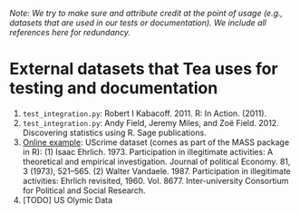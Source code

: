 *Note: We try to make sure and attribute credit at the point of usage (e.g., datasets that are used in our tests or documentation). We include all references here for redundancy.*

# External datasets that Tea uses for testing and documentation
1. `test_integration.py`: Robert I Kabacoff. 2011. R: In Action. (2011).
2. `test_integration.py`: Andy Field, Jeremy Miles, and Zoë Field. 2012.
   Discovering statistics using R. Sage publications.
3. [Online
   example](https://gist.github.com/emjun/89d3658fe59042b9da784fc21b7f3e9f#file-tea_example_0-1-ipynb):
   UScrime dataset (comes as part of the MASS package in R): (1) Isaac Ehrlich.
   1973. Participation in illegitimate activities: A theoretical and empirical
   investigation. Journal of political Economy. 81, 3 (1973), 521–565. (2)
   Walter Vandaele. 1987. Participation in illegitimate activities: Ehrlich
   revisited, 1960. Vol. 8677. Inter-university Consortium for Political and
   Social Research.
4. [TODO] US Olymic Data 

